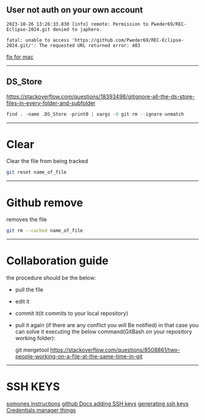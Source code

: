
## User not auth on your own account 
```git 
2023-10-26 13:26:33.830 [info] remote: Permission to Pweder69/REC-Eclipse-2024.git denied to japhero.

fatal: unable to access 'https://github.com/Pweder69/REC-Eclipse-2024.git/': The requested URL returned error: 403
```

[fix for mac](https://superuser.com/questions/1064197/how-to-switch-git-user-at-terminal)

--- 

## DS_Store
https://stackoverflow.com/questions/18393498/gitignore-all-the-ds-store-files-in-every-folder-and-subfolder

```python
find . -name .DS_Store -print0 | xargs -0 git rm --ignore-unmatch
```


---

# Clear 
Clear the file from being tracked

```zsh
git reset name_of_file
```


---

# Github remove 
removes the file 
```zsh
git rm --cached name_of_file
```

---
# Collaboration guide 

the procedure should be the below:

- pull the file
- edit it
- commit it(it commits to your local repository)
- pull it again (if there are any conflict you will Be notified) in that case you can solve it executing the below command(GitBash on your repository working folder):
    
    git mergetool
https://stackoverflow.com/questions/8508861/two-people-working-on-a-file-at-the-same-time-in-git


---

# SSH KEYS
[somones instructions](https://gist.github.com/rahularity/86da20fe3858e6b311de068201d279e3#step-1)
[github Docs adding SSH keys](https://docs.github.com/en/authentication/connecting-to-github-with-ssh/adding-a-new-ssh-key-to-your-github-account?tool=webui)
[generating ssh keys](https://docs.github.com/en/authentication/connecting-to-github-with-ssh/generating-a-new-ssh-key-and-adding-it-to-the-ssh-agent)
[Credentials manager things](https://github.com/git-ecosystem/git-credential-manager/blob/main/docs/multiple-users.md)
